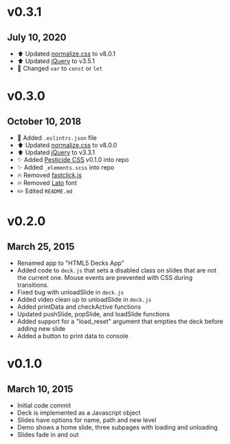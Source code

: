# v0.3.1
## July 10, 2020
* ⬆️ Updated [normalize.css](https://necolas.github.io/normalize.css/) to v8.0.1
* ⬆️ Updated [jQuery](https://jquery.com) to v3.5.1
* 🔧 Changed `var` to `const` or `let`

# v0.3.0
## October 10, 2018
* 🚓 Added `.eslintrc.json` file
* ⬆️ Updated [normalize.css](https://necolas.github.io/normalize.css/) to v8.0.0
* ⬆️ Updated [jQuery](https://jquery.com) to v3.3.1
* ✨ Added [Pesticide CSS](https://github.com/mrmrs/pesticide) v0.1.0 into repo
* ✨ Added `_elements.scss` into repo
* 🔥 Removed [fastclick.js](https://github.com/ftlabs/fastclick)
* 🔥 Removed [Lato](http://www.latofonts.com/lato-free-fonts/) font
* ✏️ Edited `README.md`

# v0.2.0
## March 25, 2015
* Renamed app to "HTML5 Decks App"
* Added code to `deck.js` that sets a disabled class on slides that are not the current one. Mouse events are prevented with CSS during transitions.
* Fixed bug with unloadSlide in `deck.js`
* Added video clean up to unloadSlide in `deck.js`
* Added printData and checkActive functions
* Updated pushSlide, popSlide, and loadSlide functions
* Added support for a "load_reset" argument that empties the deck before adding new slide
* Added a button to print data to console

# v0.1.0
## March 10, 2015
* Initial code commit
* Deck is implemented as a Javascript object
* Slides have options for name, path and new level
* Demo shows a home slide, three subpages with loading and unloading
* Slides fade in and out